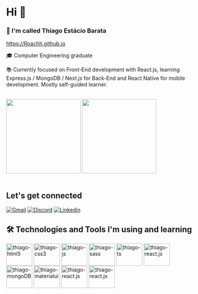 # Hi 👋

### 👨 I'm called Thiago Estácio Barata

https://Roachh.github.io

🎓 Computer Engineering graduate 

📚 Currently focused on Front-End development with React.js, learning Express.js / MongoDB / Next.js for Back-End and React Native for mobile development. Mostly self-guided learner.

<br />

<div>
  <img align="center" height='200em' src='https://github-readme-stats.vercel.app/api?username=Roachh&theme=tokyonight' />
  <img align="center" height='200em' src='https://github-readme-stats.vercel.app/api/top-langs/?username=Roachh&theme=tokyonight' />
</div>

<br />

## Let's get connected

[![Gmail](https://img.shields.io/badge/Gmail-D14836?style=for-the-badge&logo=gmail&logoColor=white)](mailto:thgebarata@gmail.com)
[![Discord](https://img.shields.io/badge/Discord-7289DA?style=for-the-badge&logo=discord&logoColor=white)](https://discord.com/users/166624029808132096)
[![Linkedin](https://img.shields.io/badge/LinkedIn-0077B5?style=for-the-badge&logo=linkedin&logoColor=white)](https://www.linkedin.com/in/thiago-e-86a0208a)


## 🛠 Technologies and Tools I'm using and learning

<div>
  <img align="center" alt="thiago-html5" height="60" width="70" src="https://cdn.jsdelivr.net/gh/devicons/devicon/icons/html5/html5-original.svg" />
  <img align="center" alt="thiago-css3" height="60" width="70" src="https://cdn.jsdelivr.net/gh/devicons/devicon/icons/css3/css3-original.svg" />
  <img align="center" alt="thiago-js" height="60" width="70" src="https://cdn.jsdelivr.net/gh/devicons/devicon/icons/javascript/javascript-original.svg" />
  <img align="center" alt="thiago-sass" height="60" width="70" src="https://cdn.jsdelivr.net/gh/devicons/devicon/icons/sass/sass-original.svg" />  
  <img align="center" alt="thiago-ts" height="60" width="70" src="https://cdn.jsdelivr.net/gh/devicons/devicon/icons/typescript/typescript-original.svg" />
  <img align="center" alt="thiago-react.js" height="60" width="70" src="https://cdn.jsdelivr.net/gh/devicons/devicon/icons/react/react-original.svg" />  
  <img align="center" alt="thiago-mongoDB" height="60" width="70" src="https://cdn.jsdelivr.net/gh/devicons/devicon/icons/mongodb/mongodb-original.svg" />
  <img align="center" alt="thiago-materialui" height="60" width="70" src="https://cdn.jsdelivr.net/gh/devicons/devicon/icons/materialui/materialui-original.svg" />  
  <img align="center" alt="thiago-react.js" height="60" width="70" src="https://cdn.jsdelivr.net/gh/devicons/devicon/icons/nextjs/nextjs-original-wordmark.svg" />   
  <img align="center" alt="thiago-react.js" height="60" width="70" src="https://cdn.jsdelivr.net/gh/devicons/devicon/icons/express/express-original-wordmark.svg" />
  
</div>
